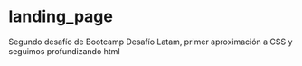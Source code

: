 # landing_page
Segundo desafío de Bootcamp Desafío Latam, primer aproximación a CSS y seguimos profundizando html
